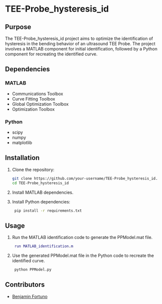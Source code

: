 # TEE-Probe_hysteresis_id

## Purpose
The TEE-Probe_hysteresis_id project aims to optimize the identification of hysteresis in the bending behavior of an ultrasound TEE Probe. The project involves a MATLAB component for initial identification, followed by a Python component for recreating the identified curve.

## Dependencies
### MATLAB
- Communications Toolbox
- Curve Fitting Toolbox
- Global Optimization Toolbox
- Optimization Toolbox

### Python
- scipy
- numpy
- matplotlib

## Installation
1. Clone the repository:
   ```bash
   git clone https://github.com/your-username/TEE-Probe_hysteresis_id.git
   cd TEE-Probe_hysteresis_id
2. Install MATLAB dependencies.

3. Install Python dependencies:
   ```bash
    pip install -r requirements.txt

## Usage
1. Run the MATLAB identification code to generate the PPModel.mat file.
   ```matlab
    run MATLAB_identification.m

2. Use the generated PPModel.mat file in the Python code to recreate the identified curve.
   ```python
    python PPModel.py

## Contributors
- [Benjamin Fortuno](https://github.com/bfortuno)

